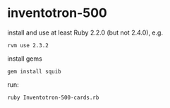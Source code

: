 # inventotron-500

install and use at least Ruby 2.2.0 (but not 2.4.0), e.g.

    rvm use 2.3.2

install gems 

    gem install squib

run: 

    ruby Inventotron-500-cards.rb
